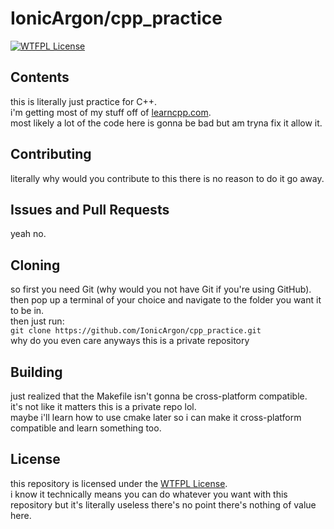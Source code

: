 # IonicArgon/cpp_practice
[![WTFPL License](http://www.wtfpl.net/wp-content/uploads/2012/12/wtfpl-badge-4.png)](http://www.wtfpl.net/about/)

## Contents
this is literally just practice for C++.  
i'm getting most of my stuff off of [learncpp.com](https://www.learncpp.com/).  
most likely a lot of the code here is gonna be bad but am tryna fix it allow it.  

## Contributing
literally why would you contribute to this there is no reason to do it go away.  

## Issues and Pull Requests
yeah no.

## Cloning
so first you need Git (why would you not have Git if you're using GitHub).  
then pop up a terminal of your choice and navigate to the folder you want it to be in.  
then just run:  
`git clone https://github.com/IonicArgon/cpp_practice.git`  
why do you even care anyways this is a private repository  

## Building
just realized that the Makefile isn't gonna be cross-platform compatible.  
it's not like it matters this is a private repo lol.  
maybe i'll learn how to use cmake later so i can make it cross-platform compatible and learn something too.  

## License
this repository is licensed under the [WTFPL License](http://www.wtfpl.net/about/).  
i know it technically means you can do whatever you want with this repository but it's literally useless there's no point there's nothing of value here.  
